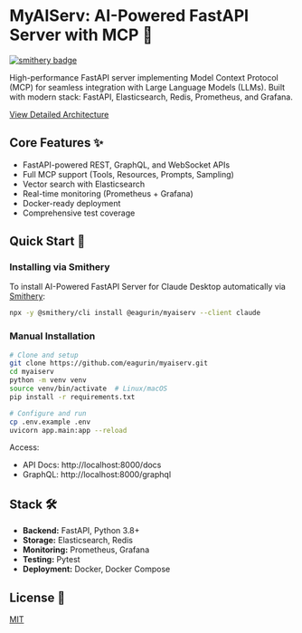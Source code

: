 # MyAIServ: AI-Powered FastAPI Server with MCP 🚀

[![smithery badge](https://smithery.ai/badge/@eagurin/myaiserv)](https://smithery.ai/server/@eagurin/myaiserv)

High-performance FastAPI server implementing Model Context Protocol (MCP) for seamless integration with Large Language Models (LLMs). Built with modern stack: FastAPI, Elasticsearch, Redis, Prometheus, and Grafana.

[View Detailed Architecture](ARCHITECTURE.md)

## Core Features ✨

- FastAPI-powered REST, GraphQL, and WebSocket APIs
- Full MCP support (Tools, Resources, Prompts, Sampling)
- Vector search with Elasticsearch
- Real-time monitoring (Prometheus + Grafana)
- Docker-ready deployment
- Comprehensive test coverage

## Quick Start 🚀

### Installing via Smithery

To install AI-Powered FastAPI Server for Claude Desktop automatically via [Smithery](https://smithery.ai/server/@eagurin/myaiserv):

```bash
npx -y @smithery/cli install @eagurin/myaiserv --client claude
```

### Manual Installation
```bash
# Clone and setup
git clone https://github.com/eagurin/myaiserv.git
cd myaiserv
python -m venv venv
source venv/bin/activate  # Linux/macOS
pip install -r requirements.txt

# Configure and run
cp .env.example .env
uvicorn app.main:app --reload
```

Access:
- API Docs: http://localhost:8000/docs
- GraphQL: http://localhost:8000/graphql

## Stack 🛠

- **Backend:** FastAPI, Python 3.8+
- **Storage:** Elasticsearch, Redis
- **Monitoring:** Prometheus, Grafana
- **Testing:** Pytest
- **Deployment:** Docker, Docker Compose


## License 📄

[MIT](LICENSE)

